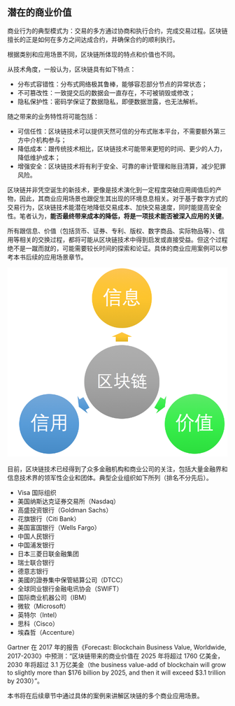 ## 潜在的商业价值

商业行为的典型模式为：交易的多方通过协商和执行合约，完成交易过程。区块链擅长的正是如何在多方之间达成合约，并确保合约的顺利执行。

根据类别和应用场景不同，区块链所体现的特点和价值也不同。

从技术角度，一般认为，区块链具有如下特点：

* 分布式容错性：分布式网络极其鲁棒，能够容忍部分节点的异常状态；
* 不可篡改性：一致提交后的数据会一直存在，不可被销毁或修改；
* 隐私保护性：密码学保证了数据隐私，即便数据泄露，也无法解析。

随之带来的业务特性将可能包括：

* 可信任性：区块链技术可以提供天然可信的分布式账本平台，不需要额外第三方中介机构参与； 
* 降低成本：跟传统技术相比，区块链技术可能带来更短的时间、更少的人力，降低维护成本；
* 增强安全：区块链技术将有利于安全、可靠的审计管理和账目清算，减少犯罪风险。

区块链并非凭空诞生的新技术，更像是技术演化到一定程度突破应用阈值后的产物，因此，其商业应用场景也跟促生其出现的环境息息相关。对于基于数字方式的交易行为，区块链技术能潜在地降低交易成本、加快交易速度，同时能提高安全性。笔者认为，**能否最终带来成本的降低，将是一项技术能否被深入应用的关键**。

所有跟信息、价值（包括货币、证券、专利、版权、数字商品、实际物品等）、信用等相关的交换过程，都将可能从区块链技术中得到启发或直接受益。但这个过程绝不是一蹴而就的，可能需要较长时间的探索和论证。具体的商业应用案例可以参考本书后续的应用场景章节。

![区块链影响的交换过程](_images/application_circle.png)

目前，区块链技术已经得到了众多金融机构和商业公司的关注，包括大量金融界和信息技术界的领军性企业和团体。典型企业组织如下所列（排名不分先后）。

* Visa 国际组织
* 美国纳斯达克证券交易所（Nasdaq）
* 高盛投资银行（Goldman Sachs）
* 花旗银行（Citi Bank）
* 美国富国银行（Wells Fargo）
* 中国人民银行
* 中国浦发银行
* 日本三菱日联金融集团
* 瑞士联合银行
* 德意志银行
* 美國的證券集中保管結算公司（DTCC）
* 全球同业银行金融电讯协会（SWIFT）
* 国际商业机器公司（IBM）
* 微软（Microsoft）
* 英特尔（Intel）
* 思科（Cisco）
* 埃森哲（Accenture）

Gartner 在 2017 年的报告《Forecast: Blockchain Business Value, Worldwide, 2017-2030》中预测：“区块链带来的商业价值在 2025 年将超过 1760 亿美金，2030 年将超过 3.1 万亿美金（the business value-add of blockchain will grow to slightly more than $176 billion by 2025, and then it will exceed $3.1 trillion by 2030）”。

本书将在后续章节中通过具体的案例来讲解区块链的多个商业应用场景。